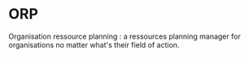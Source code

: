 ORP
===

Organisation ressource planning : a ressources planning manager for organisations no matter what's their field of action.
